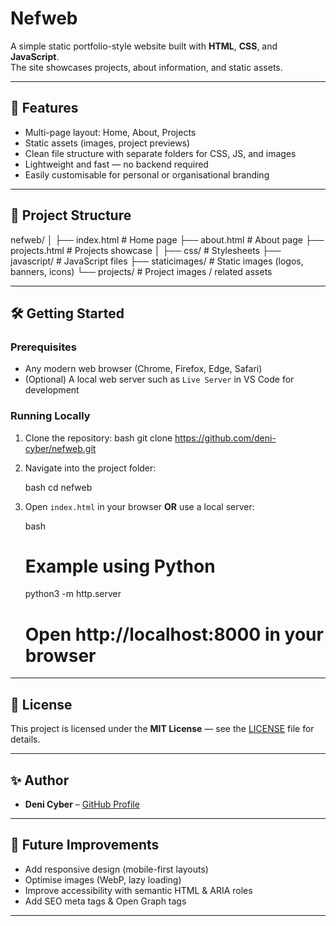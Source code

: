 # Nefweb

A simple static portfolio-style website built with **HTML**, **CSS**, and **JavaScript**.  
The site showcases projects, about information, and static assets.

---

## 🚀 Features
- Multi-page layout: Home, About, Projects
- Static assets (images, project previews)
- Clean file structure with separate folders for CSS, JS, and images
- Lightweight and fast — no backend required
- Easily customisable for personal or organisational branding

---

## 📂 Project Structure

nefweb/
│
├── index.html          # Home page
├── about.html          # About page
├── projects.html       # Projects showcase
│
├── css/                # Stylesheets
├── javascript/         # JavaScript files
├── staticimages/       # Static images (logos, banners, icons)
└── projects/           # Project images / related assets


---

## 🛠️ Getting Started

### Prerequisites
- Any modern web browser (Chrome, Firefox, Edge, Safari)
- (Optional) A local web server such as `Live Server` in VS Code for development

### Running Locally
1. Clone the repository:
   bash
   git clone https://github.com/deni-cyber/nefweb.git

2. Navigate into the project folder:

   bash
   cd nefweb

3. Open `index.html` in your browser **OR** use a local server:

   bash
   # Example using Python
   python3 -m http.server
   # Open http://localhost:8000 in your browser

---


## 📄 License

This project is licensed under the **MIT License** — see the [LICENSE](LICENSE) file for details.

---

## ✨ Author

* **Deni Cyber** – [GitHub Profile](https://github.com/deni-cyber)

---

## 🔮 Future Improvements

* Add responsive design (mobile-first layouts)
* Optimise images (WebP, lazy loading)
* Improve accessibility with semantic HTML & ARIA roles
* Add SEO meta tags & Open Graph tags

---

